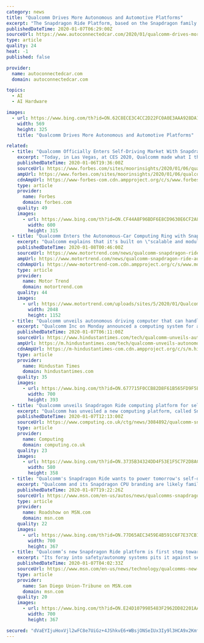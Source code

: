 ```yaml
---
category: news
title: "Qualcomm Drives More Autonomous and Automotive Platforms"
excerpt: "The Snapdragon Ride Platform, based on the Snapdragon family of automotive SoCs and accelerator, is built on scalable and modular heterogenous high-performance multi-core CPUs, energy efficient AI and computer vision (CV) engines, industry-leading GPU. The platform with combination of SoCs and accelerator can be used as needed to address every ..."
publishedDateTime: 2020-01-07T06:29:00Z
sourceUrl: https://www.autoconnectedcar.com/2020/01/qualcomm-drives-more-autonomous-and-automotive-platforms/
type: article
quality: 24
heat: -1
published: false

provider:
  name: autoconnectedcar.com
  domain: autoconnectedcar.com

topics:
  - AI
  - AI Hardware

images:
  - url: https://www.bing.com/th?id=ON.62C8ECE3C4CC2D22FC0A0E3AAA928DA1
    width: 569
    height: 325
    title: "Qualcomm Drives More Autonomous and Automotive Platforms"

related:
  - title: "Qualcomm Officially Enters Self-Driving Market With Snapdragon Ride Platform And Extends Partnership With GM To Include ADAS"
    excerpt: "Today, in Las Vegas, at CES 2020, Qualcomm made what I think is the company’s biggest announcement yet in the automotive market: the unveiling of its new Snapdragon Autonomous driving platform for self-driving cars, called the “Qualcomm Snapdragon Ride”. In addition, Qualcomm announced it is extending its partnership with General Motors ..."
    publishedDateTime: 2020-01-06T19:36:00Z
    sourceUrl: https://www.forbes.com/sites/moorinsights/2020/01/06/qualcomm-officially-enters-self-driving-market-with-snapdragon-ride-platform-and-extends-partnership-with-gm-to-include-adas/
    ampUrl: https://www.forbes.com/sites/moorinsights/2020/01/06/qualcomm-officially-enters-self-driving-market-with-snapdragon-ride-platform-and-extends-partnership-with-gm-to-include-adas/amp/
    cdnAmpUrl: https://www-forbes-com.cdn.ampproject.org/c/s/www.forbes.com/sites/moorinsights/2020/01/06/qualcomm-officially-enters-self-driving-market-with-snapdragon-ride-platform-and-extends-partnership-with-gm-to-include-adas/amp/
    type: article
    provider:
      name: Forbes
      domain: forbes.com
    quality: 49
    images:
      - url: https://www.bing.com/th?id=ON.CF44A8F96BDF6E8CD9630E6CF2A80368
        width: 600
        height: 315
  - title: "Qualcomm Enters the Autonomous-Car Computing Ring with Snapdragon Ride"
    excerpt: "Qualcomm explains that it's built on \"scalable and modular heterogenous high-performance multi-core CPUs, energy-efficient AI and computer vision (CV) engines, and industry-leading GPU. The platform, with a combination of SoC (System on a chip) and accelerator can be used as needed to address every market segment offering industry-leading ..."
    publishedDateTime: 2020-01-08T00:46:00Z
    sourceUrl: https://www.motortrend.com/news/qualcomm-snapdragon-ride-autonomous-platform-first-look/
    ampUrl: https://www.motortrend.com/news/qualcomm-snapdragon-ride-autonomous-platform-first-look/amp/
    cdnAmpUrl: https://www-motortrend-com.cdn.ampproject.org/c/s/www.motortrend.com/news/qualcomm-snapdragon-ride-autonomous-platform-first-look/amp/
    type: article
    provider:
      name: Motor Trend
      domain: motortrend.com
    quality: 44
    images:
      - url: https://www.motortrend.com/uploads/sites/5/2020/01/Qualcomm-Snapdragon-autonomous-platform-04.jpg
        width: 2048
        height: 1152
  - title: "Qualcomm unveils autonomous driving computer that can handle lane controls, self-driving"
    excerpt: "Qualcomm Inc on Monday announced a computing system for autonomous vehicles designed to handle everything from lane controls to full self-driving that it aims to have on the road by 2023.(Getty Images/iStockphoto) Qualcomm Inc on Monday announced a computing system for autonomous vehicles designed to handle everything from lane controls to full ..."
    publishedDateTime: 2020-01-07T06:11:00Z
    sourceUrl: https://www.hindustantimes.com/tech/qualcomm-unveils-autonomous-driving-computer-that-can-handle-lane-controls-self-driving/story-NYcE7cIzFsgrkTo7evRH0O.html
    ampUrl: https://m.hindustantimes.com/tech/qualcomm-unveils-autonomous-driving-computer-that-can-handle-lane-controls-self-driving/story-NYcE7cIzFsgrkTo7evRH0O_amp.html
    cdnAmpUrl: https://m-hindustantimes-com.cdn.ampproject.org/c/s/m.hindustantimes.com/tech/qualcomm-unveils-autonomous-driving-computer-that-can-handle-lane-controls-self-driving/story-NYcE7cIzFsgrkTo7evRH0O_amp.html
    type: article
    provider:
      name: Hindustan Times
      domain: hindustantimes.com
    quality: 35
    images:
      - url: https://www.bing.com/th?id=ON.677715F0CCB82D8F61B565FD9F5E1F75
        width: 700
        height: 393
  - title: "Qualcomm unveils Snapdragon Ride computing platform for self-driving cars"
    excerpt: "Qualcomm has unveiled a new computing platform, called Snapdragon Ride, which it claims will make it easier for vehicle makers to build self-driving cars. The new computing system was unveiled on Monday at the Consumer Electronics Show (CES) in Las Vegas, where the chipmaker said that it will start shipping the system to manufacturers later ..."
    publishedDateTime: 2020-01-07T12:13:00Z
    sourceUrl: https://www.computing.co.uk/ctg/news/3084892/qualcomm-snapdragon-ride-self-driving-cars
    type: article
    provider:
      name: Computing
      domain: computing.co.uk
    quality: 23
    images:
      - url: https://www.bing.com/th?id=ON.3735B34324DD4F53E1F5C7F2D8AC02AB
        width: 580
        height: 358
  - title: "Qualcomm's Snapdragon Ride wants to power tomorrow's self-driving car tech"
    excerpt: "Qualcomm and its Snapdragon CPU branding are likely familiar names for mobile phone aficionados, but watch out, because we're going to likely see more of it in our cars in the near future. On Monday ahead of CES 2020 's opening day,"
    publishedDateTime: 2020-01-07T19:22:26Z
    sourceUrl: https://www.msn.com/en-us/autos/news/qualcomms-snapdragon-ride-wants-to-power-tomorrows-self-driving-car-tech/ar-BBYG0iM
    type: article
    provider:
      name: Roadshow on MSN.com
      domain: msn.com
    quality: 22
    images:
      - url: https://www.bing.com/th?id=ON.77D65AEC3459E4B591C6F7E37CB1E251
        width: 700
        height: 367
  - title: "Qualcomm’s new Snapdragon Ride platform is first step toward self-driving cars"
    excerpt: "Its foray into safety/autonomy systems pits it against several large rivals, including Google-parent Alphabet-Waymo and Intel-Mobileye. In addition, Telsa and other automakers have their own in-house initiatives. Ford bought artificial intelligence start-up Argo for $1 billion to bolster its autonomous driving work. GM acquired Sidecar’s ..."
    publishedDateTime: 2020-01-07T04:02:33Z
    sourceUrl: https://www.msn.com/en-us/news/technology/qualcomms-new-snapdragon-ride-platform-is-first-step-toward-self-driving-cars/ar-BBYGw1a
    type: article
    provider:
      name: San Diego Union-Tribune on MSN.com
      domain: msn.com
    quality: 20
    images:
      - url: https://www.bing.com/th?id=ON.E24D1079985483F2962DD82201AA0D1E
        width: 700
        height: 367

secured: "dVaEYIjuHoxVjl2wFC8e7UiGz+4JShkvE6+WBsjONSeIUx3Iy9l3HCA9x2KmfmcS47Fz11jYH9jAhOC+ThM+4ZMSPB70PIpZD+FfEiotr0kA19h8rlNTo13zkZq/8xFm4eLxPP4OoPepgkFSsMcbNPcniPp0GoatuwCuyF0hTX1VS3+szMAdIvIoFzCKCiyrqO9XifHYOBfy5brJkIvABQ/F1VE/8tnOPiOckx+NKd8MSD27TcJi0KdAmzQAZ4wm/Uzs8pGHtYSDxZ6EtIXcoQ==;ofjrOhWqy3ilQaBr/T5ZCg=="
---
```


